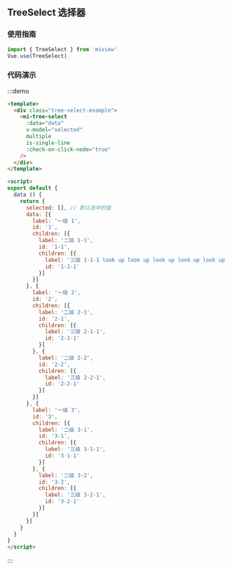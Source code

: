 ## TreeSelect 选择器

### 使用指南

```js
import { TreeSelect } from 'miview'
Vue.use(TreeSelect)
```

### 代码演示

<div class="demo-back-top demo-block">
  <div class="tree-select-example">
    <mi-tree-select
      :data="data"
      v-model="selected"
      multiple
      is-single-line
      :check-on-click-node="true"
    />
  </div>
</div>
<script>
export default {
  data () {
    return {
      selected: ['2_1_1'], // 默认选中的值
      data: [{
        label: '一级 1',
        id: '1',
        children: [{
          label: '二级 1-1',
          id: '1_1',
          children: [{
            label: '三级 1-1-1 look up look up look up look up look up look up look up look up look up',
            id: '1_1_1'
          }]
        }]
      }, {
        label: '一级 2',
        id: '2',
        children: [{
          label: '二级 2-1',
          id: '2_1',
          children: [{
            label: '三级 2-1-1',
            id: '2_1_1'
          }]
        }, {
          label: '二级 2-2',
          id: '2-2',
          children: [{
            label: '三级 2-2-1',
            id: '2-2-1'
          }]
        }]
      }, {
        label: '一级 3',
        id: '3',
        children: [{
          label: '二级 3-1',
          id: '3-1',
          children: [{
            label: '三级 3-1-1',
            id: '3-1-1'
          }]
        }, {
          label: '二级 3-2',
          id: '3-2',
          children: [{
            label: '三级 3-2-1',
            id: '3-2-1'
          }]
        }]
      }]
    }
  }
}
</script>

:::demo
```html
<template>
  <div class="tree-select-example">
    <mi-tree-select
      :data="data"
      v-model="selected"
      multiple
      is-single-line
      :check-on-click-node="true"
    />
  </div>
</template>

<script>
export default {
  data () {
    return {
      selected: [], // 默认选中的值
      data: [{
        label: '一级 1',
        id: '1',
        children: [{
          label: '二级 1-1',
          id: '1-1',
          children: [{
            label: '三级 1-1-1 look up look up look up look up look up look up look up look up look up',
            id: '1-1-1'
          }]
        }]
      }, {
        label: '一级 2',
        id: '2',
        children: [{
          label: '二级 2-1',
          id: '2-1',
          children: [{
            label: '三级 2-1-1',
            id: '2-1-1'
          }]
        }, {
          label: '二级 2-2',
          id: '2-2',
          children: [{
            label: '三级 2-2-1',
            id: '2-2-1'
          }]
        }]
      }, {
        label: '一级 3',
        id: '3',
        children: [{
          label: '二级 3-1',
          id: '3-1',
          children: [{
            label: '三级 3-1-1',
            id: '3-1-1'
          }]
        }, {
          label: '二级 3-2',
          id: '3-2',
          children: [{
            label: '三级 3-2-1',
            id: '3-2-1'
          }]
        }]
      }]
    }
  }
}
</script>
```
:::